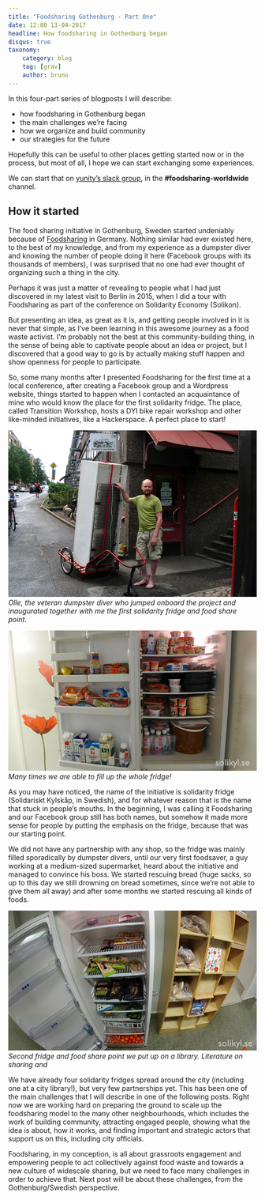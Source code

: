 ```yaml
---
title: "Foodsharing Gothenburg - Part One"
date: 12:00 13-04-2017
headline: How foodsharing in Gothenburg began
disqus: true
taxonomy:
    category: blog
    tag: [grav]
    author: bruno
---
```


In this four-part series of blogposts I will describe:

- how foodsharing in Gothenburg began
- the main challenges we’re facing
- how we organize and build community
- our strategies for the future

Hopefully this can be useful to other places getting started now or in the process,
but most of all, I hope we can start exchanging some experiences.

We can start that on [yunity’s slack group](https://slackin.yunity.org/), in the __#foodsharing-worldwide__ channel.

## How it started

The food sharing initiative in Gothenburg, Sweden started undeniably because of [Foodsharing](https://foodsharing.de) in Germany.
Nothing similar had ever existed here, to the best of my knowledge, and from my experience as a dumpster diver and knowing the number of people doing it here (Facebook groups with its thousands of members), I was surprised that no one had ever thought of organizing such a thing in the city.

Perhaps it was just a matter of revealing to people what I had just discovered in my latest visit to Berlin in 2015, when I did a tour with Foodsharing as part of the conference on Solidarity Economy (Solikon).

But presenting an idea, as great as it is, and getting people involved in it is never that simple, as I’ve been learning in this awesome journey as a food waste activist. I’m probably not the best at this community-building thing, in the sense of being able to captivate people about an idea or project, but I discovered that a good way to go is by actually making stuff happen and show openness for people to participate.

So, some many months after I presented Foodsharing for the first time at a local conference, after creating a Facebook group and a Wordpress website, things started to happen when I contacted an acquaintance of mine who would know the place for the first solidarity fridge. The place, called Transition Workshop, hosts a DYI bike repair workshop and other like-minded initiatives, like a Hackerspace. A perfect place to start!

![](/images/homescroll_02a.jpg)
_Olle, the veteran dumpster diver who jumped onboard the project and inaugurated together with me the first solidarity fridge and food share point._

![](/images/P1130002.jpg)
_Many times we are able to fill up the whole fridge!_

As you may have noticed, the name of the initiative is solidarity fridge (Solidariskt Kylskåp, in Swedish), and for whatever reason that is the name that stuck in people’s mouths. In the beginning, I was calling it Foodsharing and our Facebook group still has both names, but somehow it made more sense for people by putting the emphasis on the fridge, because that was our starting point.

We did not have any partnership with any shop, so the fridge was mainly filled sporadically by dumpster divers, until our very first foodsaver, a guy working at a medium-sized supermarket, heard about the initiative and managed to convince his boss. We started rescuing bread (huge sacks, so up to this day we still drowning on bread sometimes, since we’re not able to give them all away) and after some months we started rescuing all kinds of foods.

![](/images/DSC03790.jpg)
_Second fridge and food share point we put up on a library. Literature on sharing and_

We have already four solidarity fridges spread around the city (including one at a city library!), but very few partnerships yet. This has been one of the main challenges that I will describe in one of the following posts. Right now we are working hard on preparing the ground to scale up the foodsharing model to the many other neighbourhoods, which includes the work of building community, attracting engaged people, showing what the idea is about, how it works, and finding important and strategic actors that support us on this, including city officials.

Foodsharing, in my conception, is all about grassroots engagement and empowering people to act collectively against food waste and towards a new culture of widescale sharing, but we need to face many challenges in order to achieve that. Next post will be about these challenges, from the Gothenburg/Swedish perspective.

